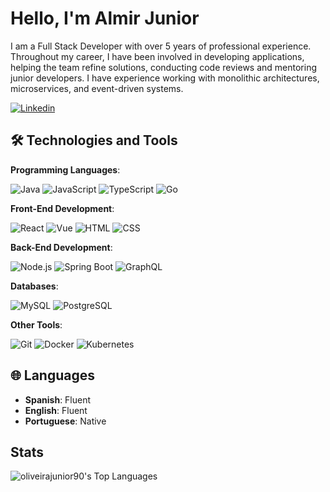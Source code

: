 # Hello, I'm Almir Junior 

I am a Full Stack Developer with over 5 years of professional experience. Throughout my career, I have been involved in developing applications, helping the team refine solutions, conducting code reviews and mentoring junior developers. I have experience working with monolithic architectures, microservices, and event-driven systems.

[![Linkedin](https://img.shields.io/badge/-LinkedIn-0077B5?logo=linkedin&logoColor=white&style=for-the-badge)](https://www.linkedin.com/in/juan-hurtado-0244b5188/)

## 🛠️ Technologies and Tools

**Programming Languages**:

![Java](https://img.shields.io/badge/Java-007396?style=flat&logo=java&logoColor=white)
![JavaScript](https://img.shields.io/badge/JavaScript-F7DF1E?style=flat&logo=javascript&logoColor=black)
![TypeScript](https://img.shields.io/badge/TypeScript-007ACC?style=flat&logo=typescript&logoColor=white)
![Go](https://img.shields.io/badge/Go-00ADD8?style=flat&logo=go&logoColor=white)

**Front-End Development**:

![React](https://img.shields.io/badge/React-61DAFB?style=flat&logo=react&logoColor=black)
![Vue](https://img.shields.io/badge/Vue.js-35495E?style=flat&logo=vuedotjs&logoColor=4FC08D)
![HTML](https://img.shields.io/badge/HTML5-E34F26?style=flat&logo=html5&logoColor=white)
![CSS](https://img.shields.io/badge/CSS3-1572B6?style=flat&logo=css3&logoColor=white)

**Back-End Development**:

![Node.js](https://img.shields.io/badge/Node.js-339933?style=flat&logo=node.js&logoColor=white)
![Spring Boot](https://img.shields.io/badge/Spring_Boot-6DB33F?style=flat&logo=spring-boot&logoColor=white)
![GraphQL](https://img.shields.io/badge/GraphQL-E434AA?style=flat&logo=graphql&logoColor=white)

**Databases**:

![MySQL](https://img.shields.io/badge/MySQL-4479A1?style=flat&logo=mysql&logoColor=white)
![PostgreSQL](https://img.shields.io/badge/PostgreSQL-336791?style=flat&logo=postgresql&logoColor=white)

**Other Tools**:

![Git](https://img.shields.io/badge/Git-F05032?style=flat&logo=git&logoColor=white)
![Docker](https://img.shields.io/badge/Docker-2496ED?style=flat&logo=docker&logoColor=white)
![Kubernetes](https://img.shields.io/badge/Kubernetes-326CE5?style=flat&logo=kubernetes&logoColor=white)

## 🌐 Languages

- **Spanish**: Fluent
- **English**: Fluent
- **Portuguese**: Native

## Stats

![oliveirajunior90's Top Languages](https://github-readme-stats.vercel.app/api/top-langs/?username=oliveirajunior90&theme=dracula&show_icons=true&hide_border=true&layout=compact)
